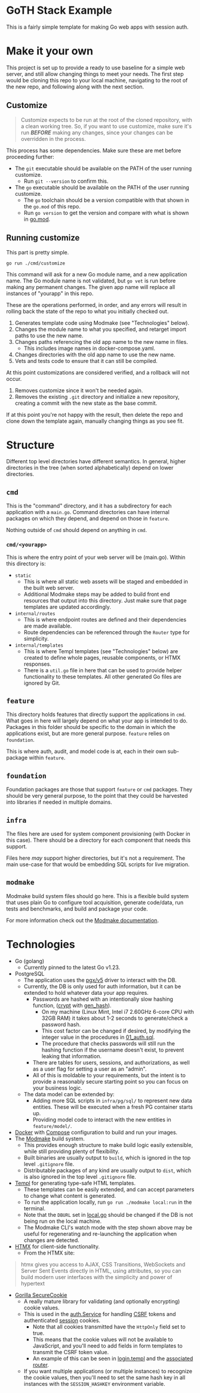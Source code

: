 # GoTH Stack Example

This is a fairly simple template for making Go web apps with session auth.

# Make it your own

This project is set up to provide a ready to use baseline for a simple web server, and still allow changing things to meet your needs.
The first step would be cloning this repo to your local machine, navigating to the root of the new repo, and following along with the next section.

## Customize

> Customize expects to be run at the root of the cloned repository, with a clean working tree.
> So, if you want to use customize, make sure it's run ***BEFORE*** making any changes, since your changes can be overridden in the process.

This process has some dependencies. Make sure these are met before proceeding further:
- The `git` executable should be available on the PATH of the user running customize.
  - Run `git --version` to confirm this.
- The `go` executable should be available on the PATH of the user running customize.
  - The `go` toolchain should be a version compatible with that shown in the `go.mod` of this repo.
  - Run `go version` to get the version and compare with what is shown in [go.mod](go.mod).

## Running customize

This part is pretty simple.
```shell
go run ./cmd/customize
```

This command will ask for a new Go module name, and a new application name.
The Go module name is not validated, but `go vet` is run before making any permanent changes.
The given app name will replace all instances of "yourapp" in this repo.

These are the operations performed, in order, and any errors will result in rolling back the state of the repo to what you initially checked out.
1. Generates template code using Modmake (see "Technologies" below).
2. Changes the module name to what you specified, and retarget import paths to use the new name.
3. Changes paths referencing the old app name to the new name in files.
   - This includes image names in docker-compose.yaml.
4. Changes directories with the old app name to use the new name.
5. Vets and tests code to ensure that it can still be compiled.

At this point customizations are considered verified, and a rollback will not occur.
1. Removes customize since it won't be needed again.
2. Removes the existing `.git` directory and initialize a new repository, creating a commit with the new state as the base commit.

If at this point you're not happy with the result, then delete the repo and clone down the template again, manually changing things as you see fit.

# Structure

Different top level directories have different semantics.
In general, higher directories in the tree (when sorted alphabetically) depend on lower directories.

## `cmd`

This is the "command" directory, and it has a subdirectory for each application with a `main.go`.
Command directories can have internal packages on which they depend, and depend on those in `feature`.

Nothing outside of `cmd` should depend on anything in `cmd`.

### `cmd/<yourapp>`

This is where the entry point of your web server will be (main.go).
Within this directory is:
- `static`
  - This is where all static web assets will be staged and embedded in the built web server.
  - Additional Modmake steps may be added to build front end resources that output into this directory. Just make sure that page templates are updated accordingly.
- `internal/routes`
  - This is where endpoint routes are defined and their dependencies are made available.
  - Route dependencies can be referenced through the `Router` type for simplicity.
- `internal/templates`
  - This is where Templ templates (see "Technologies" below) are created to define whole pages, reusable components, or HTMX responses.
  - There is a `util.go` file in here that can be used to provide helper functionality to these templates. All other generated Go files are ignored by Git.

## `feature`

This directory holds features that directly support the applications in `cmd`.
What goes in here will largely depend on what your app is intended to do.
Packages in this folder should be specific to the domain in which the applications exist, but are more general purpose.
`feature` relies on `foundation`.

This is where auth, audit, and model code is at, each in their own sub-package within `feature`.

## `foundation`

Foundation packages are those that support `feature` or `cmd` packages.
They should be very general purpose, to the point that they could be harvested into libraries if needed in multiple domains.

## `infra`

The files here are used for system component provisioning (with Docker in this case).
There should be a directory for each component that needs this support.

Files here *may* support higher directories, but it's not a requirement.
The main use-case for that would be embedding SQL scripts for live migration.

## `modmake`

Modmake build system files should go here.
This is a flexible build system that uses plain Go to configure tool acquisition, generate code/data, run tests and benchmarks, and build and package your code.

For more information check out the [Modmake documentation](https://saylorsolutions.github.io/modmake/).

# Technologies

- Go (golang)
  - Currently pinned to the latest Go v1.23.
- PostgreSQL
  - The application uses the [pgx/v5](https://github.com/jackc/pgx) driver to interact with the DB.
  - Currently, the DB is only used for auth information, but it can be extended to hold whatever data your app requires.
    - Passwords are hashed with an intentionally slow hashing function, ([crypt](https://www.postgresql.org/docs/current/pgcrypto.html#PGCRYPTO-PASSWORD-HASHING-FUNCS-CRYPT) with [gen_hash](https://www.postgresql.org/docs/current/pgcrypto.html#PGCRYPTO-PASSWORD-HASHING-FUNCS-GEN-SALT)).
      - On my machine (Linux Mint, Intel i7 2.60GHz 6-core CPU with 32GB RAM) it takes about 1-2 seconds to generate/check a password hash.
      - This cost factor can be changed if desired, by modifying the integer value in the procedures in [01_auth.sql](infra/pg/sql/01_auth.sql).
      - The procedure that checks passwords will still run the hashing function if the username doesn't exist, to prevent leaking that information.
    - There are tables for users, sessions, and authorizations, as well as a user flag for setting a user as an "admin".
    - All of this is moldable to your requirements, but the intent is to provide a reasonably secure starting point so you can focus on your business logic.
  - The data model can be extended by:
    - Adding more SQL scripts in `infra/pg/sql/` to represent new data entities. These will be executed when a fresh PG container starts up.
    - Providing model code to interact with the new entities in `feature/model/`.
- [Docker](https://www.docker.com/) with [Compose](https://docs.docker.com/compose/) configuration to build and run your images.
- The [Modmake](https://github.com/saylorsolutions/modmake) build system.
  - This provides enough structure to make build logic easily extensible, while still providing plenty of flexibility.
  - Built binaries are usually output to `build`, which is ignored in the top level `.gitignore` file.
  - Distributable packages of any kind are usually output to `dist`, which is also ignored in the top level `.gitignore` file.
- [Templ](https://templ.guide/) for generating type-safe HTML templates.
  - These templates can be easily extended, and can accept parameters to change what content is generated.
  - To run the application locally, run `go run ./modmake local:run` in the terminal.
  - Note that the `DBURL` set in [local.go](modmake/local.go) should be changed if the DB is not being run on the local machine.
  - The Modmake CLI's watch mode with the step shown above may be useful for regenerating and re-launching the application when changes are detected.
- [HTMX](https://htmx.org/) for client-side functionality.
  - From the HTMX site:
> htmx gives you access to AJAX, CSS Transitions, WebSockets and Server Sent Events directly in HTML, using attributes, so you can build modern user interfaces with the simplicity and power of hypertext
- [Gorilla SecureCookie](https://github.com/gorilla/securecookie)
  - A really mature library for validating (and optionally encrypting) cookie values.
  - This is used in the [auth.Service](feature/auth/auth.go) for handling [CSRF](https://owasp.org/www-community/attacks/csrf) tokens and authenticated [session](https://cheatsheetseries.owasp.org/cheatsheets/Session_Management_Cheat_Sheet.html) cookies.
    - Note that all cookies transmitted have the `HttpOnly` field set to true.
    - This means that the cookie values will not be available to JavaScript, and you'll need to add fields in form templates to transmit the CSRF token value.
    - An example of this can be seen in [login.templ](cmd/yourapp/internal/templates/login.templ) and the [associated router](cmd/yourapp/internal/routes.go).
  - If you want multiple applications (or multiple instances) to recognize the cookie values, then you'll need to set the same hash key in all instances with the `SESSION_HASHKEY` environment variable.
